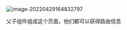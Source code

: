 ![image-20220429164832797](https://gitee.com/lwq1229/picture/raw/master/img/image-20220429164832797.png)

父子组件组成这个页面，他们都可以获得路由信息